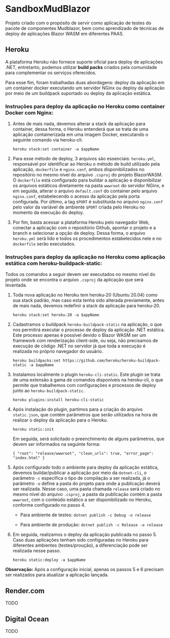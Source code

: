 # SandboxMudBlazor

Projeto criado com o propósito de servir como aplicação de testes do pacote de componentes Mudblazor, bem como aprendizado de técnicas de deploy de aplicações Blazor WASM em diferentes PAAS.

## Heroku

A plataforma Heroku não fornece suporte oficial para deploy de aplicações .NET, entretanto, podemos utilizar **build packs** criados pela comunidade para complementar os serviços oferecidos.

Para esse fim, foram trabalhadas duas abordagens: deploy da aplicação em um container docker executando um servidor NGinx ou deploy da aplicação por meio de um buildpack suportado ou deploy da aplicação estática.

### Instruções para deploy da aplicação no Heroku como container Docker com Nginx:

1. Antes de mais nada, devemos alterar a stack da aplicação para container, dessa forma, o Heroku entenderá que se trata de uma aplicação containerizada em uma imagem Docker, executando o seguinte comando via heroku-cli:

    `heroku stack:set container -a $appName`

2. Para esse método de deploy, 3 arquivos são essenciais: `heroku.yml`, responsável por identificar ao Heroku o método de build utilizado pela aplicação, `dockerfile` e `nginx.conf`, ambos disponibilizados no repositório no mesmo nível do arquivo `.csproj` do projeto BlazorWASM. O `dockerfile` está configurado para buildar a aplicação e disponibilizar os arquivos estáticos diretamente na pasta `wwwroot` do servidor NGinx, e em seguida, alterar o arquivo `default.conf` do container pelo arquivo `nginx.conf`, estabelecendo o acesso da aplicação pela porta configurada. Por último, a tag `$PORT` é substituida no arquivo `nginx.conf` pelo valor da variável de ambiente `$PORT` criada pelo Heroku no momento da execução do deploy.

3. Por fim, basta acessar a plataforma Heroku pelo navegador Web, conectar a aplicação com o repositório Github, apontar o projeto e a branch e selecionar a opção de deploy. Dessa forma, o arquivo `heroku.yml` será lido e todos os procedimentos estabelecidos nele e no `dockerfile` serão executados.

### Instruções para deploy da aplicação no Heroku como aplicação estática com heroku-buildpack-static:

Todos os comandos a seguir devem ser executados no mesmo nível do projeto onde se encontra o arquivo `.csproj` da aplicação que será levantada.

1. Toda nova aplicação no Heroku tem heroku-20 (Ubuntu 20.04) como sua stack padrão, mas caso esta tenha sido alterada previamente, antes de mais nada, devemos redefinir a stack da aplicação para heroku-20.

    `heroku stack:set heroku-20 -a $appName`
    
2. Cadastramos o buildpack `heroku-buildpack-static` na aplicação, o que nos permitirá executar o processo de deploy da aplicação .NET estática. Este processo apenas é possível devido o Blazor WASM ser um framework com renderização client-side, ou seja, não precisamos de execução de código .NET no servidor já que toda a execução é realizada no próprio navegador do usuário.

    `heroku buildpacks:set https://github.com/heroku/heroku-buildpack-static -a $appName`

3. Instalamos localmente o plugin `heroku-cli-static`. Este plugin se trata de uma extensão à gama de comandos disponíveis na heroku-cli, o que permite que trabalhemos com configurações e processos de deploy junto ao `heroku-buildpack-static`.
 
    `heroku plugins:install heroku-cli-static`
    
4. Após instalação do plugin, partimos para a criação do arquivo `static.json`, que contém parâmetros que serão utilizados na hora de realizar o deploy da aplicação para o Heroku.

    `heroku static:init`
    
    Em seguida, será solicitado o preenchimento de alguns parâmetros, que devem ser informados na seguinte forma:

    `{
      "root": "release/wwwroot",
      "clean_urls": true,
      "error_page": "index.html"
    }`

5. Após configurado todo o ambiente para deploy da aplicação estática, devemos buildar/publicar a aplicação por meio da `dotnet-cli`, o parâmetro `-c` especifica o tipo de compilação a ser realizada, já o parâmetro `-o` define a pasta do projeto para onde a publicação deverá ser realizada. Nesse caso, uma pasta chamada `release` será criado no mesmo nível do arquivo `.csproj`, a pasta da publicação contém a pasta `wwwroot`, com o conteúdo estático a ser disponibilizado no Heroku, conforme configurado no passo 4.
    
    - Para ambiente de testes: `dotnet publish -c Debug -o release`
    
    - Para ambiente de produção: `dotnet publish -c Release -o release`
    
6. Em seguida, realizamos o deploy da aplicação publicada no passo 5. Caso duas aplicações tenham sido configuradas no Heroku para diferentes ambientes (testes/proução), a diferenciação pode ser realizada nesse passo.

    `heroku static:deploy -a $appName`
    
**Observação:** Após a configuração inicial, apenas os passos 5 e 6 precisam ser realizados para atualizar a aplicação lançada.

## Render.com

TODO

## Digital Ocean

TODO

